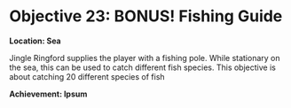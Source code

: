 # Objective 23: BONUS! Fishing Guide
**Location: Sea**

Jingle Ringford supplies the player with a fishing pole. While stationary on the sea, this can be used to catch different fish species.
This objective is about catching 20 different species of fish

**Achievement: Ipsum**
<!--stackedit_data:
eyJoaXN0b3J5IjpbMTI2ODg4MDMwMiwtMjAxMDE5MjYzXX0=
-->